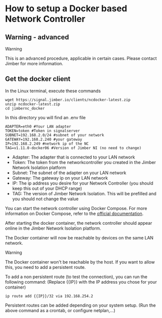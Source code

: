 # How to setup a Docker based Network Controller

## Warning - advanced

> [!WARNING]
> This is an advanced procedure, applicable in certain cases. Please contact Jimber for more information.

## Get the docker client

In the Linux terminal, execute these commands

```
wget https://signal.jimber.io/clients/ncdocker-latest.zip
unzip ncdocker-latest.zip
cd jimbernc_docker
```

In this directory you will find an .env file

```
ADAPTER=eth0 #Your LAN adapter
TOKEN=token #Token in signalserver
SUBNET=192.168.2.0/24 #subnet of your network
GATEWAY=192.168.2.240 #your gateway
IP=192.168.2.249 #network ip of the NC
TAG=v1.11.0-docker06 #Version of Jimber NI (no need to change)

```

- Adapter: The adapter that is connected to your LAN network
- Token: The token from the networkcontroller you created in the Jimber Network Isolation platform
- Subnet: The subnet of the adapter on your LAN network
- Gateway: The gateway ip on your LAN network
- IP: The ip address you desire for your Network Controller (you should keep this out of your DHCP range)
- TAG: The version of Jimber Network Isolation. This will be prefilled and you should not change the value

You can start the network controller using Docker Compose. For more information on Docker Compose, refer to the [official documentation](https://docs.docker.com/compose/).

After starting the docker container, the network controller should appear online in the Jimber Network Isolation platform.

The Docker container will now be reachable by devices on the same LAN network.

> [!WARNING]
> The Docker container won't be reachable by the host. If you want to allow this, you need to add a persistent route.

To add a non persistent route (to test the connection), you can run the following command:
(Replace {{IP}} with the IP address you chose for your container)

```
ip route add {{IP}}/32 via 192.168.254.2
```

Persistent routes can be added depending on your system setup. (Run the above command as a crontab, or configure netplan,...)
